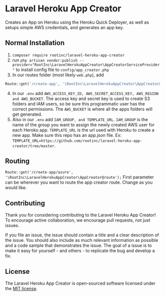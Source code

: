 # Laravel Heroku App Creator

Creates an App on Heroku using the Heroku Quick Deployer, as well as setups simple AWS credentials, and generates an app key.

## Normal Installation

1. `composer require rootinc/laravel-heroku-app-creator`
2. run `php artisan vendor:publish --provider="RootInc\LaravelHerokuAppCreator\AppCreatorServiceProvider"` to install config file to `config/app_creator.php`
3. In our routes folder (most likely `web.php`), add
```php
Route::get('/create-app', '\RootInc\LaravelHerokuAppCreator\AppCreator@route');
```

4. In our `.env` add `AWS_ACCESS_KEY_ID, AWS_SECRET_ACCESS_KEY, AWS_REGION and AWS_BUCKET`.  The access key and secret key is used to create S3 folders and IAM users, so be sure this programmatic user has the correct permissions.  The `AWS_BUCKET` is where all the apps folders will get generated.
5. Also in our `.env` add `IAM_GROUP, and TEMPLATE_URL`.  `IAM_GROUP` is the name of the group you want to assign the newly created AWS user for each Heroku app.  `TEMPLATE_URL` is the url used with Heroku to create a new app.  Make sure this repo has an app.json file.  Ex: `TEMPLATE_URL=https://github.com/rootinc/laravel-heroku-app-creator/tree/master`.

## Routing

`Route::get('/create-app/azure', '\RootInc\LaravelHerokuAppCreator\AppCreator@route');` First parameter can be wherever you want to route the app creator route.  Change as you would like.

## Contributing

Thank you for considering contributing to the Laravel Heroku App Creator! To encourage active collaboration, we encourage pull requests, not just issues.

If you file an issue, the issue should contain a title and a clear description of the issue. You should also include as much relevant information as possible and a code sample that demonstrates the issue. The goal of a issue is to make it easy for yourself - and others - to replicate the bug and develop a fix.

## License

The Laravel Heroku App Creator is open-sourced software licensed under the [MIT license](http://opensource.org/licenses/MIT).